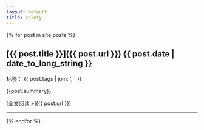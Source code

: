 ```yaml
---
layout: default
title: Calefy
---
```


{% for post in site.posts %}

## [{{ post.title }}]({{ post.url }}) <time>{{ post.date | date_to_long_string }}</time>

标签： {{ post.tags | join: ', ' }}

{{post.summary}}

[全文阅读 &raquo;]({{ post.url }})

----

{% endfor %}



